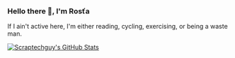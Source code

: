 ### Hello there 👋, I'm Rosťa

If I ain't active here, I'm either reading, cycling, exercising, or being a waste man.

[![Scraptechguy's GitHub Stats](https://github-readme-stats.vercel.app/api?username=scraptechguy&show_icons=true&theme=cobalt)](https://github.com/anuraghazra/github-readme-stats)
